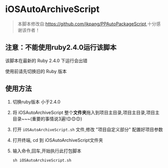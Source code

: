 # iOSAutoArchiveScript

> 本脚本修改自:<https://github.com/jkpang/PPAutoPackageScript>,十分感谢该作者！

## 注意：不能使用ruby2.4.0运行该脚本

该脚本在最新的 Ruby 2.4.0 下运行会出错

使用前请先切换旧的 Ruby 版本

## 使用方法

1. 切换ruby版本 小于2.4.0
2. 将 iOSAutoArchiveScript 整个**文件夹**拖入到项目主目录,项目主目录,项目主目录~~~(重要的事情说3遍!😊😊😊)
3. 打开 `iOSAutoArchiveScript.sh` 文件,修改 "项目自定义部分" 配置好项目参数
4. 打开终端, cd 到 iOSAutoArchiveScript文件夹 
5. 输入命令,回车,开始执行此打包脚本

    `sh iOSAutoArchiveScript.sh`
